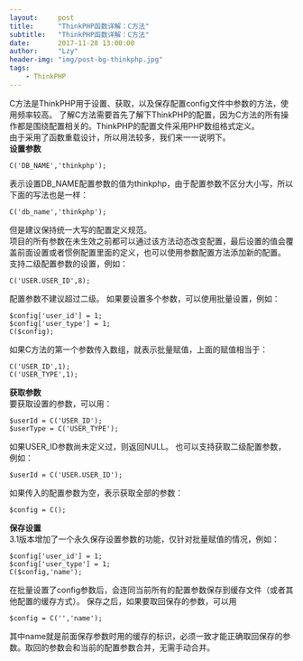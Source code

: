 ```yaml
---
layout:     post
title:      "ThinkPHP函数详解：C方法"
subtitle:   "ThinkPHP函数详解：C方法"
date:       2017-11-28 13:00:00
author:     "Lzy"
header-img: "img/post-bg-thinkphp.jpg"
tags:
    - ThinkPHP
---
```

C方法是ThinkPHP用于设置、获取，以及保存配置config文件中参数的方法，使用频率较高。
了解C方法需要首先了解下ThinkPHP的配置，因为C方法的所有操作都是围绕配置相关的。ThinkPHP的配置文件采用PHP数组格式定义。  
由于采用了函数重载设计，所以用法较多，我们来一一说明下。  
**设置参数**  

```
C('DB_NAME','thinkphp');
```  
表示设置DB_NAME配置参数的值为thinkphp，由于配置参数不区分大小写，所以下面的写法也是一样：  

```
C('db_name','thinkphp');
```  
但是建议保持统一大写的配置定义规范。  
项目的所有参数在未生效之前都可以通过该方法动态改变配置，最后设置的值会覆盖前面设置或者惯例配置里面的定义，也可以使用参数配置方法添加新的配置。  
支持二级配置参数的设置，例如：  

```
C('USER.USER_ID',8);
```  
配置参数不建议超过二级。
如果要设置多个参数，可以使用批量设置，例如：
```
$config['user_id'] = 1;
$config['user_type'] = 1;
C($config);
```  
如果C方法的第一个参数传入数组，就表示批量赋值，上面的赋值相当于：  

```
C('USER_ID',1);
C('USER_TYPE',1);
```
**获取参数**  
要获取设置的参数，可以用：  

```
$userId = C('USER_ID');
$userType = C('USER_TYPE');
```  
如果USER_ID参数尚未定义过，则返回NULL。
也可以支持获取二级配置参数，例如：  

```
$userId = C('USER.USER_ID');
```  
如果传入的配置参数为空，表示获取全部的参数：  

```
$config = C();
```  
**保存设置**  
3.1版本增加了一个永久保存设置参数的功能，仅针对批量赋值的情况，例如：  

```
$config['user_id'] = 1;
$config['user_type'] = 1;
C($config,'name');
```  
在批量设置了config参数后，会连同当前所有的配置参数保存到缓存文件（或者其他配置的缓存方式）。
保存之后，如果要取回保存的参数，可以用  

```
$config = C('','name');
```  
其中name就是前面保存参数时用的缓存的标识，必须一致才能正确取回保存的参数。取回的参数会和当前的配置参数合并，无需手动合并。








